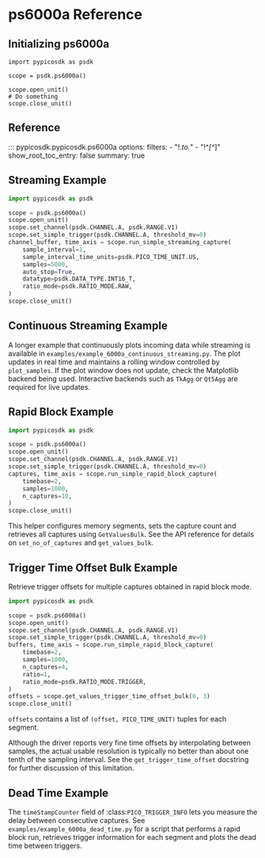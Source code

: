 # ps6000a Reference
## Initializing ps6000a
```
import pypicosdk as psdk

scope = psdk.ps6000a()

scope.open_unit()
# Do something
scope.close_unit()
```

## Reference
::: pypicosdk.pypicosdk.ps6000a
    options:
        filters:
        - "!.*_to_.*"
        - "!^_[^_]"
        show_root_toc_entry: false
        summary: true

## Streaming Example
```python
import pypicosdk as psdk

scope = psdk.ps6000a()
scope.open_unit()
scope.set_channel(psdk.CHANNEL.A, psdk.RANGE.V1)
scope.set_simple_trigger(psdk.CHANNEL.A, threshold_mv=0)
channel_buffer, time_axis = scope.run_simple_streaming_capture(
    sample_interval=1,
    sample_interval_time_units=psdk.PICO_TIME_UNIT.US,
    samples=5000,
    auto_stop=True,
    datatype=psdk.DATA_TYPE.INT16_T,
    ratio_mode=psdk.RATIO_MODE.RAW,
)
scope.close_unit()
```

## Continuous Streaming Example
A longer example that continuously plots incoming data while streaming is available in
`examples/example_6000a_continuous_streaming.py`. The plot updates in real time and
maintains a rolling window controlled by `plot_samples`. If the plot window does not
update, check the Matplotlib backend being used. Interactive backends such as
`TkAgg` or `Qt5Agg` are required for live updates.

## Rapid Block Example
```python
import pypicosdk as psdk

scope = psdk.ps6000a()
scope.open_unit()
scope.set_channel(psdk.CHANNEL.A, psdk.RANGE.V1)
scope.set_simple_trigger(psdk.CHANNEL.A, threshold_mv=0)
captures, time_axis = scope.run_simple_rapid_block_capture(
    timebase=2,
    samples=1000,
    n_captures=10,
)
scope.close_unit()
```
This helper configures memory segments, sets the capture count and retrieves
all captures using ``GetValuesBulk``. See the API reference for details on
``set_no_of_captures`` and ``get_values_bulk``.

## Trigger Time Offset Bulk Example
Retrieve trigger offsets for multiple captures obtained in rapid block mode.

```python
import pypicosdk as psdk

scope = psdk.ps6000a()
scope.open_unit()
scope.set_channel(psdk.CHANNEL.A, psdk.RANGE.V1)
scope.set_simple_trigger(psdk.CHANNEL.A, threshold_mv=0)
buffers, time_axis = scope.run_simple_rapid_block_capture(
    timebase=2,
    samples=1000,
    n_captures=4,
    ratio=1,
    ratio_mode=psdk.RATIO_MODE.TRIGGER,
)
offsets = scope.get_values_trigger_time_offset_bulk(0, 3)
scope.close_unit()
```
``offsets`` contains a list of ``(offset, PICO_TIME_UNIT)`` tuples for each
segment.

Although the driver reports very fine time offsets by interpolating between
samples, the actual usable resolution is typically no better than about one
tenth of the sampling interval.  See the
``get_trigger_time_offset`` docstring for further discussion of this
limitation.

## Dead Time Example
The `timeStampCounter` field of :class:`PICO_TRIGGER_INFO` lets you measure the delay between consecutive captures.
See `examples/example_6000a_dead_time.py` for a script that performs a rapid block run,
retrieves trigger information for each segment and plots the dead time between triggers.
